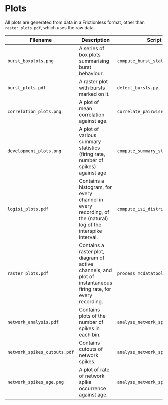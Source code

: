 # Plots

All plots are generated from data in a Frictionless format, other than `raster_plots.pdf`, which uses the raw data.

| Filename | Description | Script |
| --- | --- | --- |
| `burst_boxplots.png` | A series of box plots summarising burst behaviour. | `compute_burst_statistics.py` |
| `burst_plots.pdf` | A raster plot with bursts marked on it. | `detect_bursts.py` |
| `correlation_plots.png` | A plot of mean correlation against age. | `correlate_pairwise.py` |
| `development_plots.png` | A plot of various summary statistics (firing rate, number of spikes) against age | `compute_summary_statistics.py` |
| `logisi_plots.pdf` | Contains a histogram, for every channel in every recording, of the (natural) log of the interspike interval. | `compute_isi_distribution.py` |
| `raster_plots.pdf` | Contains a raster plot, diagram of active channels, and plot of instantaneous firing rate, for every recording. | `process_mcdatatool.py` |
| `network_analysis.pdf` | Contains plots of the number of spikes in each bin. | `analyse_network_spikes.py` |
| `network_spikes_cutouts.pdf` | Contains cutouts of network spikes. | `analyse_network_spikes.py` |
| `network_spikes_age.png` | A plot of rate of network spike occurrence against age. | `analyse_network_spikes.py` |